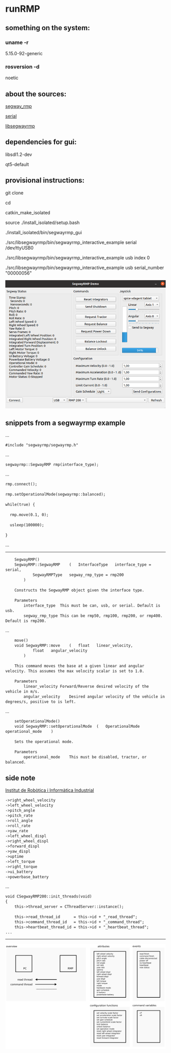 # runRMP

## something on the system:

### uname -r

5.15.0-92-generic

### rosversion -d

noetic

## about the sources:

[segway_rmp](https://github.com/segwayrmp/segway_rmp.git)

[serial](https://github.com/wjwwood/serial.git)

[libsegwayrmp](https://github.com/segwayrmp/libsegwayrmp.git)

## dependencies for gui:

libsdl1.2-dev

qt5-default

## provisional instructions:

git clone

cd 

catkin_make_isolated

source ./install_isolated/setup.bash

./install_isolated/bin/segwayrmp_gui

./src/libsegwayrmp/bin/segwayrmp_interactive_example serial /dev/ttyUSB0

./src/libsegwayrmp/bin/segwayrmp_interactive_example usb index 0

./src/libsegwayrmp/bin/segwayrmp_interactive_example usb serial_number "00000056"

![segwayRMP DEMO](https://github.com/jpsm-at-deec/runRMP/blob/main/imgs/demo.png?raw=true)

## snippets from a segwayrmp example

...

    #include "segwayrmp/segwayrmp.h"

...

    segwayrmp::SegwayRMP rmp(interface_type);
    
...


    rmp.connect();

    rmp.setOperationalMode(segwayrmp::balanced);
    
    while(true) {
    
      rmp.move(0.1, 0);
      
      usleep(100000);
      
    }
...

--------------------------------------------------------------------------------

        SegwayRMP()
        SegwayRMP::SegwayRMP 	( 	InterfaceType  	interface_type = serial,
        		SegwayRMPType  	segway_rmp_type = rmp200 
        	) 		
        
        Constructs the SegwayRMP object given the interface type.
        
        Parameters
            interface_type	This must be can, usb, or serial. Default is usb.
            segway_rmp_type	This can be rmp50, rmp100, rmp200, or rmp400. Default is rmp200. 

...

        move()
        void SegwayRMP::move 	( 	float  	linear_velocity,
        		float  	angular_velocity 
        	) 		
        
        This command moves the base at a given linear and angular velocity. This assumes the max velocity scalar is set to 1.0.
        
        Parameters
            linear_velocity	Forward/Reverse desired velocity of the vehicle in m/s.
            angular_velocity	Desired angular velocity of the vehicle in degrees/s, positive to is left. 

...

        setOperationalMode()
        void SegwayRMP::setOperationalMode 	( 	OperationalMode  	operational_mode	) 	
        
        Sets the operational mode.
        
        Parameters
            operational_mode	This must be disabled, tractor, or balanced. 

## side note

[Institut de Robòtica i Informàtica Industrial](https://gitlab.iri.upc.edu/labrobotica/drivers/segway_rmp_200/)

    ->right_wheel_velocity
    ->left_wheel_velocity
    ->pitch_angle
    ->pitch_rate
    ->roll_angle
    ->roll_rate
    ->yaw_rate
    ->left_wheel_displ
    ->right_wheel_displ
    ->forward_displ
    ->yaw_displ
    ->uptime
    ->left_torque
    ->right_torque
    ->ui_battery
    ->powerbase_battery

...

    void CSegwayRMP200::init_threads(void)
    {
        this->thread_server = CThreadServer::instance();

        this->read_thread_id      = this->id + "_read_thread";
        this->command_thread_id   = this->id + "_command_thread";
        this->heartbeat_thread_id = this->id + "_heartbeat_thread";
    ...

--------------------------------------------------------------------------------

![schematic](https://github.com/jpsm-at-deec/runRMP/blob/main/imgs/runRMP_drawing2.png?raw=true)



